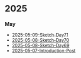 # 2025
### May
* [2025-05-09-Sketch-Day71](2025-05-09-Sketch-Day71.md)
* [2025-05-08-Sketch-Day70](2025-05-08-Sketch-Day70.md)
* [2025-05-08-Sketch-Day69](2025-05-08-Sketch-Day69.md)
* [2025-05-07-Introduction-Post](2025-05-07-Introduction-Post.md)